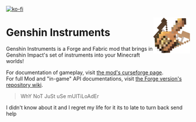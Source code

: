 [![ko-fi](https://ko-fi.com/img/githubbutton_sm.svg)](https://ko-fi.com/D1D1LE3HC)

<img align="right" src="https://github.com/StavWasPlayZ/Genshin-Instruments/blob/master/src/main/resources/icon.png?raw=true" width="100">

# Genshin Instruments

Genshin Instruments is a Forge and Fabric mod that brings in Genshin Impact's set of instruments into your Minecraft worlds!

For documentation of gameplay, visit [the mod's curseforge page](https://www.curseforge.com/minecraft/mc-mods/genshin-instruments).  
For full Mod and "in-game" API documentations, visit [the Forge version's repository wiki](https://github.com/StavWasPlayZ/Genshin-Instruments/wiki).

> WhY NoT JuSt uSe mUlTiLoAdEr

I didn't know about it and I regret my life for it its to late to turn back send help